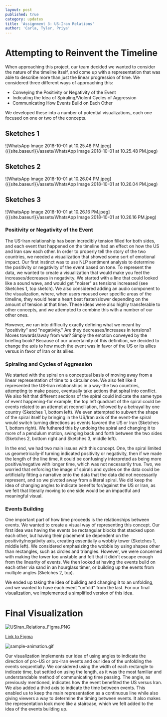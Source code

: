 ```yaml
---
layout: post
published: true
category: updates
title: 'Assignment 3: US-Iran Relations'
author: 'Carla, Tyler, Priya'
---
```

# Attempting to Reinvent the Timeline

When approaching this project, our team decided we wanted to consider the nature of the timeline itself, and come up with a representation that was able to describe more than just the linear progression of time. We considered three different ways of approaching this:

- Conveying the Positivity or Negativity of the Event
- Indicating the Idea of Spiraling/Violent Cycles of Aggression
- Communicating How Events Build on Each Other

We developed these into a number of potential visualizations, each one focused on one or two of the concepts.

## Sketches 1
![WhatsApp Image 2018-10-01 at 10.25.48 PM.jpeg]({{site.baseurl}}/assets/WhatsApp Image 2018-10-01 at 10.25.48 PM.jpeg)

## Sketches 2
![WhatsApp Image 2018-10-01 at 10.26.04 PM.jpeg]({{site.baseurl}}/assets/WhatsApp Image 2018-10-01 at 10.26.04 PM.jpeg)

## Sketches 3
![WhatsApp Image 2018-10-01 at 10.26.16 PM.jpeg]({{site.baseurl}}/assets/WhatsApp Image 2018-10-01 at 10.26.16 PM.jpeg)

### Positivity or Negativity of the Event

The US-Iran relationship has been incredibly tension filled for both sides, and each event that happened on the timeline had an effect on how the US and Iran saw each other. In order to properly tell the story of the two countries, we needed a visualization that showed some sort of emotional impact.
Our first instinct was to use NLP sentiment analysis to determine the positivity or negativity of the event based on tone. To represent the data, we wanted to create a visualization that would make you feel the increases/decreases in negativity. We started with a line that could looked like a sound wave, and would get "noiser" as tensions increased (see Sketches 1, top sketch). We also considered adding an audio component to the visualization, where, when users moused over specific areas of the timeline, they would hear a heart beat faster/slower depending on the amount of tension at that time. These ideas were also highly transferable to other concepts, and we attempted to combine this with a number of our other ones.

However, we ran into difficulty exactly defining what we meant by "positivity" and "negativity." Are they decreases/increases in tensions? Moves towards/away from war? Simply the emotion conveyed by the briefing book? Because of our uncertainity of this definition, we decided to change the axis to how much the event was in favor of the US or its allies versus in favor of Iran or its allies. 

### Spiraling and Cycles of Aggression

We started with the spiral on a conceptual basis of moving away from a linear representation of time to a circular one. We also felt like it represented the US-Iran relationships in a way-the two countries, attempting to make peace, eventually take actions that spiral into conflict. We also felt that different sections of the spiral could indicate the same type of event happening-for example, the top left quadrant of the spiral could be events related to an attempt at reconciliation, followed by a betrayal by one country (Sketches 1, bottom left). We even attempted to subvert the shape of the spiral itself by bringing in the US/Iran axis of the event-the spiral would switch turning directions as events favored the US or Iran (Sketches 1, bottom right). We futhered this by undoing the spiral and changing it to more of a pendulum motion, swinging back and forth between the two sides (Sketches 2, bottom right and Sketches 3, middle left).

In the end, we had two main issues with this concept. One, the spiral limited us geometrically-if turning indicated positivity or negativity, then if we made the length of the line time, it could be confusingly interpreted as being more positive/negative with longer time, which was not necessarily true. Two, we worried that enforcing the image of spirals and cycles on the data could be artificially fitting a narrative onto the data that the data did not necessarily represent, and so we pivoted away from a literal spiral. We did keep the idea of changing angles to indicate benefits for/against the US or Iran, as we felt that literally moving to one side would be an impactful and meaningful visual.

### Events Building

One important part of how time proceeds is the relationships between events. We wanted to create a visual way of representing this concept. Our first idea was having the events be rectangular blocks that stacked upon each other, but having their placement be dependent on the positivity/negativity axis, creating essentially a wobbly tower (Sketches 1, middle left). We considered emphasizing the wobble by using shapes other than rectangles, such as circles and triangles. However, we were concerned with making the tower too unstable and felt that it didn't escape enough from the linearity of events. We then looked at having the events build on each other via sand in an hourglass timer, or building up the events from multiple angles (Sketches 2, top). 

We ended up taking the idea of building and changing it to an unfolding, and we wanted to have each event "unfold" from the last. For our final visualization, we implemented a simplified version of this idea. 

# Final Visualization

![USIran_Relations_Figma.PNG]({{site.baseurl}}/assets/USIran_Relations_Figma.PNG)

[Link to Figma](https://www.figma.com/file/NOdJpbdH9AXF5W3NDCt4HWd3/US-Iran-Visualization?node-id=0%3A1)

![sample-animation.gif]({{site.baseurl}}/assets/sample-animation.gif)

Our visualization implements our idea of using angles to indicate the direction of pro-US or pro-Iran events and our idea of the unfolding the events sequentially. We considered using the width of each rectangle to indicate time, but settled on using the length, as it was the most familiar and understandable method of communicating time passing. The angle, as previously mentioned, indicates how the event benefited the US versus Iran. We also added a third axis to indicate the time between events. This enabled us to keep the main representation as a continuous line while also giving viewers a way to determine the timing between events. It also makes the representation look more like a staircase, which we felt added to the idea of the events building up.
